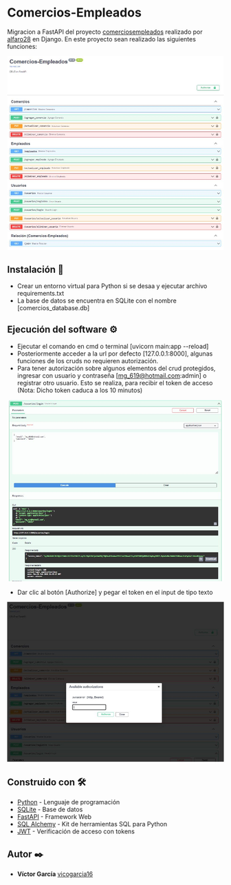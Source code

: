 # Comercios-Empleados

Migracion a FastAPI del proyecto [comerciosempleados](https://github.com/alfaro28/comerciosempleados) realizado por [alfaro28](https://github.com/alfaro28) en Django. En este proyecto sean realizado las siguientes funciones:

![Listado de funciones](https://github.com/vicogarcia16/ComerciosEmpleados/blob/master/capturas/1.JPG)

## Instalación 🔧

* Crear un entorno virtual para Python si se desaa y ejecutar archivo requirements.txt
* La base de datos se encuentra en SQLite con el nombre [comercios_database.db]

## Ejecución del software ⚙️

* Ejecutar el comando en cmd o terminal [uvicorn main:app --reload]
* Posteriormente acceder a la url por defecto [127.0.0.1:8000], algunas funciones de los cruds no requieren autorización.
* Para tener autorización sobre algunos elementos del crud protegidos, ingresar con usuario y contraseña [mg_619@hotmail.com:admin] o registrar otro usuario. Esto se realiza, 
para recibir el token de acceso (Nota: Dicho token caduca a los 10 minutos)

![Ingresar usuario](https://github.com/vicogarcia16/ComerciosEmpleados/blob/master/capturas/2.JPG)
* Dar clic al botón [Authorize] y pegar el token en el input de tipo texto

![Ingresar token](https://github.com/vicogarcia16/ComerciosEmpleados/blob/master/capturas/3_.JPG)

## Construido con 🛠️

* [Python](https://www.python.org/) - Lenguaje de programación
* [SQLite](https://www.sqlite.org/index.html) - Base de datos
* [FastAPI](https://fastapi.tiangolo.com/) - Framework Web
* [SQL Alchemy](https://www.sqlalchemy.org/) - Kit de herramientas SQL para Python
* [JWT](https://jwt.io/) - Verificación de acceso con tokens

## Autor ✒️

* **Víctor García** [vicogarcia16](https://github.com/vicogarcia16) 
